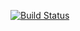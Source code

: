 [![Build Status](https://travis-ci.org/evant179/gamecheck.svg?branch=master)](https://travis-ci.org/evant179/gamecheck)